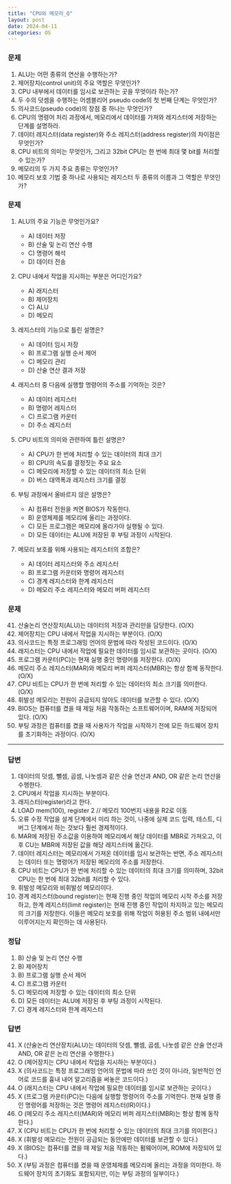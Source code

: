 ```yaml
---
title: "CPU와 메모리_Q"
layout: post
date: 2024-04-11
categories: OS
---
```

### 문제

1.  ALU는 어떤 종류의 연산을 수행하는가?
2.  제어장치(control unit)의 주요 역할은 무엇인가?
3.  CPU 내부에서 데이터를 임시로 보관하는 곳을 무엇이라 하는가?
4.  두 수의 덧셈을 수행하는 어셈블리어 pseudo code의 첫 번째 단계는 무엇인가?
5.  의사코드(pseudo code)의 장점 중 하나는 무엇인가?
6.  CPU의 명령어 처리 과정에서, 메모리에서 데이터를 가져와 레지스터에 저장하는 단계를 설명하라.
7.  데이터 레지스터(data register)와 주소 레지스터(address register)의 차이점은 무엇인가?
8.  CPU 비트의 의미는 무엇인가, 그리고 32bit CPU는 한 번에 최대 몇 bit를 처리할 수 있는가?
9.  메모리의 두 가지 주요 종류는 무엇인가?
10.  메모리 보호 기법 중 하나로 사용되는 레지스터 두 종류의 이름과 그 역할은 무엇인가?


### 문제

1.  ALU의 주요 기능은 무엇인가요?
    
    *   A) 데이터 저장
    *   B) 산술 및 논리 연산 수행
    *   C) 명령어 해석
    *   D) 데이터 전송
2.  CPU 내에서 작업을 지시하는 부분은 어디인가요?
    
    *   A) 래지스터
    *   B) 제어장치
    *   C) ALU
    *   D) 메모리
3.  레지스터의 기능으로 틀린 설명은?
    
    *   A) 데이터 임시 저장
    *   B) 프로그램 실행 순서 제어
    *   C) 메모리 관리
    *   D) 산술 연산 결과 저장
4.  래지스터 중 다음에 실행할 명령어의 주소를 기억하는 것은?
    
    *   A) 데이터 레지스터
    *   B) 명령어 레지스터
    *   C) 프로그램 카운터
    *   D) 주소 레지스터
5.  CPU 비트의 의미와 관련하여 틀린 설명은?
    
    *   A) CPU가 한 번에 처리할 수 있는 데이터의 최대 크기
    *   B) CPU의 속도를 결정짓는 주요 요소
    *   C) 메모리에 저장할 수 있는 데이터의 최소 단위
    *   D) 버스 대역폭과 레지스터 크기를 결정
6.  부팅 과정에서 올바르지 않은 설명은?
    
    *   A) 컴퓨터 전원을 켜면 BIOS가 작동한다.
    *   B) 운영체제를 메모리에 올리는 과정이다.
    *   C) 모든 프로그램은 메모리에 올라가야 실행될 수 있다.
    *   D) 모든 데이터는 ALU에 저장된 후 부팅 과정이 시작된다.
7.  메모리 보호를 위해 사용되는 레지스터의 조합은?
    
    *   A) 데이터 레지스터와 주소 레지스터
    *   B) 프로그램 카운터와 명령어 레지스터
    *   C) 경계 레지스터와 한계 레지스터
    *   D) 메모리 주소 레지스터와 메모리 버퍼 레지스터


### 문제

41.  산술논리 연산장치(ALU)는 데이터의 저장과 관리만을 담당한다. (O/X)
42.  제어장치는 CPU 내에서 작업을 지시하는 부분이다. (O/X)
43.  의사코드는 특정 프로그래밍 언어의 문법에 따라 작성된 코드이다. (O/X)
44.  래지스터는 CPU 내에서 작업에 필요한 데이터를 임시로 보관하는 곳이다. (O/X)
45.  프로그램 카운터(PC)는 현재 실행 중인 명령어를 저장한다. (O/X)
46.  메모리 주소 레지스터(MAR)와 메모리 버퍼 레지스터(MBR)는 항상 함께 동작한다. (O/X)
47.  CPU 비트는 CPU가 한 번에 처리할 수 있는 데이터의 최소 크기를 의미한다. (O/X)
48.  휘발성 메모리는 전원이 공급되지 않아도 데이터를 보관할 수 있다. (O/X)
49.  BIOS는 컴퓨터를 켰을 때 제일 처음 작동하는 소프트웨어이며, RAM에 저장되어 있다. (O/X)
50.  부팅 과정은 컴퓨터를 켰을 때 사용자가 작업을 시작하기 전에 모든 하드웨어 장치를 초기화하는 과정이다. (O/X)


<hr>

### 답변

1.  데이터의 덧셈, 뺄셈, 곱셈, 나눗셈과 같은 산술 연산과 AND, OR 같은 논리 연산을 수행한다.
2.  CPU에서 작업을 지시하는 부분이다.
3.  래지스터(register)라고 한다.
4.  LOAD mem(100), register 2 // 메모리 100번지 내용을 R2로 이동
5.  오류 수정 작업을 설계 단계에서 미리 하는 것이, 나중에 실제 코드 입력, 테스트, 디버그 단계에서 하는 것보다 훨씬 경제적이다.
6.  MAR에 저장된 주소값을 이용하여 메모리에서 해당 데이터를 MBR로 가져오고, 이후 CU는 MBR에 저장된 값을 해당 레지스터에 옮긴다.
7.  데이터 레지스터는 메모리에서 가져온 데이터를 임시 보관하는 반면, 주소 레지스터는 데이터 또는 명령어가 저장된 메모리의 주소를 저장한다.
8.  CPU 비트는 CPU가 한 번에 처리할 수 있는 데이터의 최대 크기를 의미하며, 32bit CPU는 한 번에 최대 32bit를 처리할 수 있다.
9.  휘발성 메모리와 비휘발성 메모리이다.
10.  경계 레지스터(bound register)는 현재 진행 중인 작업의 메모리 시작 주소를 저장하고, 한계 레지스터(limit register)는 현재 진행 중인 작업이 차지하고 있는 메모리의 크기를 저장한다. 이들은 메모리 보호를 위해 작업이 허용된 주소 범위 내에서만 이루어지는지 확인하는 데 사용된다.


### 정답

1.  B) 산술 및 논리 연산 수행
2.  B) 제어장치
3.  B) 프로그램 실행 순서 제어
4.  C) 프로그램 카운터
5.  C) 메모리에 저장할 수 있는 데이터의 최소 단위
6.  D) 모든 데이터는 ALU에 저장된 후 부팅 과정이 시작된다.
7.  C) 경계 레지스터와 한계 레지스터


### 답변

41.  X (산술논리 연산장치(ALU)는 데이터의 덧셈, 뺄셈, 곱셈, 나눗셈 같은 산술 연산과 AND, OR 같은 논리 연산을 수행한다.)
42.  O (제어장치는 CPU 내에서 작업을 지시하는 부분이다.)
43.  X (의사코드는 특정 프로그래밍 언어의 문법에 따라 쓰인 것이 아니라, 일반적인 언어로 코드를 흉내 내어 알고리즘을 써놓은 코드이다.)
44.  O (래지스터는 CPU 내에서 작업에 필요한 데이터를 임시로 보관하는 곳이다.)
45.  X (프로그램 카운터(PC)는 다음에 실행할 명령어의 주소를 기억한다. 현재 실행 중인 명령어를 저장하는 것은 명령어 레지스터(IR)이다.)
46.  O (메모리 주소 레지스터(MAR)와 메모리 버퍼 레지스터(MBR)는 항상 함께 동작한다.)
47.  X (CPU 비트는 CPU가 한 번에 처리할 수 있는 데이터의 최대 크기를 의미한다.)
48.  X (휘발성 메모리는 전원이 공급되는 동안에만 데이터를 보관할 수 있다.)
49.  X (BIOS는 컴퓨터를 켰을 때 제일 처음 작동하는 펌웨어이며, ROM에 저장되어 있다.)
50.  X (부팅 과정은 컴퓨터를 켰을 때 운영체제를 메모리에 올리는 과정을 의미한다. 하드웨어 장치의 초기화도 포함되지만, 이는 부팅 과정의 일부이다.)